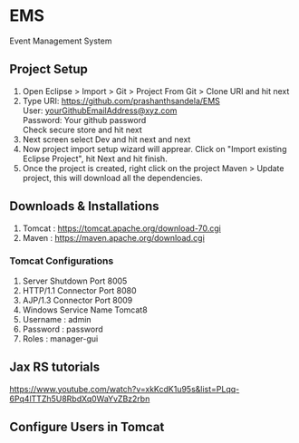 # EMS
Event Management System

## Project Setup
1. Open Eclipse > Import > Git > Project From Git > Clone URI and hit next
2. Type URI: https://github.com/prashanthsandela/EMS <br /> User: yourGithubEmailAddress@xyz.com<br />Password: Your github password <br /> Check secure store and hit next
3. Next screen select Dev and hit next and next
4. Now project import setup wizard will apprear. Click on "Import existing Eclipse Project", hit Next and hit finish.
5. Once the project is created, right click on the project Maven > Update project, this will download all the dependencies.

## Downloads & Installations
1. Tomcat : https://tomcat.apache.org/download-70.cgi
2. Maven : https://maven.apache.org/download.cgi

### Tomcat Configurations
1. Server Shutdown Port 8005
2. HTTP/1.1 Connector Port 8080
3. AJP/1.3 Connector Port 8009
4. Windows Service Name Tomcat8
5. Username : admin
6. Password : password
7. Roles : manager-gui

## Jax RS tutorials
https://www.youtube.com/watch?v=xkKcdK1u95s&list=PLqq-6Pq4lTTZh5U8RbdXq0WaYvZBz2rbn

## Configure Users in Tomcat
<tomcat-users>
<user username="admin" password="password" roles="manager-gui" />
<role rolename="admin"/>
     <role rolename="manager-script"/>
     <role rolename="manager-gui"/>
     <role rolename="manager-jmx"/>
     <user username="admin" password="password" roles="manager-gui,admin,manager-jmx,manager-script" />
 
</tomcat-users>
